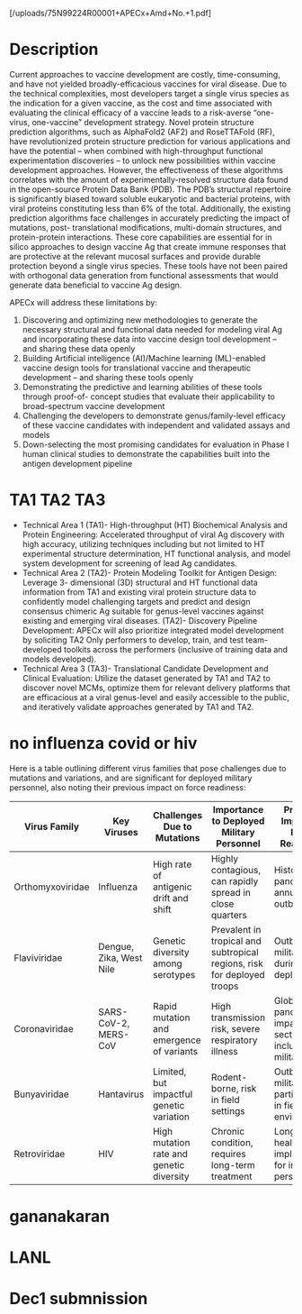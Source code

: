 

[/uploads/75N99224R00001+APECx+Amd+No.+1.pdf]

# Description
Current approaches to vaccine development are costly, time-consuming, and have not yielded
broadly-efficacious vaccines for viral disease. Due to the technical complexities, most
developers target a single virus species as the indication for a given vaccine, as the cost and time
associated with evaluating the clinical efficacy of a vaccine leads to a risk-averse “one-virus,
one-vaccine” development strategy. Novel protein structure prediction algorithms, such as
AlphaFold2 (AF2) and RoseTTAFold (RF), have revolutionized protein structure prediction for
various applications and have the potential – when combined with high-throughput functional
experimentation discoveries – to unlock new possibilities within vaccine development
approaches. However, the effectiveness of these algorithms correlates with the amount of
experimentally-resolved structure data found in the open-source Protein Data Bank (PDB). The
PDB’s structural repertoire is significantly biased toward soluble eukaryotic and bacterial
proteins, with viral proteins constituting less than 6% of the total. Additionally, the existing
prediction algorithms face challenges in accurately predicting the impact of mutations, post-
translational modifications, multi-domain structures, and protein-protein interactions. These core
capabilities are essential for in silico approaches to design vaccine Ag that create immune
responses that are protective at the relevant mucosal surfaces and provide durable protection
beyond a single virus species. These tools have not been paired with orthogonal data generation
from functional assessments that would generate data beneficial to vaccine Ag design.

APECx will address these limitations by:

1. Discovering and optimizing new methodologies to generate the necessary structural and
functional data needed for modeling viral Ag and incorporating these data into vaccine
design tool development – and sharing these data openly
2. Building Artificial intelligence (AI)/Machine learning (ML)-enabled vaccine design tools
for translational vaccine and therapeutic development – and sharing these tools openly
3. Demonstrating the predictive and learning abilities of these tools through proof-of-
concept studies that evaluate their applicability to broad-spectrum vaccine development
4. Challenging the developers to demonstrate genus/family-level efficacy of these vaccine
candidates with independent and validated assays and models
5. Down-selecting the most promising candidates for evaluation in Phase I human clinical
studies to demonstrate the capabilities built into the antigen development pipeline



# TA1 TA2 TA3

+ Technical Area 1 (TA1)- High-throughput (HT) Biochemical Analysis and Protein
Engineering: Accelerated throughput of viral Ag discovery with high accuracy, utilizing
techniques including but not limited to HT experimental structure determination, HT
functional analysis, and model system development for screening of lead Ag candidates.
+ Technical Area 2 (TA2)- Protein Modeling Toolkit for Antigen Design: Leverage 3-
dimensional (3D) structural and HT functional data information from TA1 and existing
viral protein structure data to confidently model challenging targets and predict and
design consensus chimeric Ag suitable for genus-level vaccines against existing and
emerging viral diseases. (TA2)- Discovery Pipeline Development: APECx will also
prioritize integrated model development by soliciting TA2 Only performers to
develop, train, and test team-developed toolkits across the performers (inclusive of
training data and models developed).
+ Technical Area 3 (TA3)- Translational Candidate Development and Clinical
Evaluation: Utilize the dataset generated by TA1 and TA2 to discover novel MCMs,
optimize them for relevant delivery platforms that are efficacious at a viral genus-level
and easily accessible to the public, and iteratively validate approaches generated by TA1
and TA2.

# no influenza covid or hiv


Here is a table outlining different virus families that pose challenges due to mutations and variations, and are significant for deployed military personnel, also noting their previous impact on force readiness:

| Virus Family     | Key Viruses            | Challenges Due to Mutations                | Importance to Deployed Military Personnel                               | Previous Impact on Force Readiness                                |
|------------------|------------------------|--------------------------------------------|------------------------------------------------------------------------|------------------------------------------------------------------|
| Orthomyxoviridae | Influenza              | High rate of antigenic drift and shift     | Highly contagious, can rapidly spread in close quarters                | Historical pandemics, annual outbreaks                           |
| Flaviviridae     | Dengue, Zika, West Nile| Genetic diversity among serotypes          | Prevalent in tropical and subtropical regions, risk for deployed troops| Outbreaks in military during deployments                         |
| Coronaviridae    | SARS-CoV-2, MERS-CoV   | Rapid mutation and emergence of variants   | High transmission risk, severe respiratory illness                     | Global pandemic, impacted all sectors including military         |
| Bunyaviridae     | Hantavirus             | Limited, but impactful genetic variation   | Rodent-borne, risk in field settings                                   | Outbreaks in military, particularly in field environments        |
| Retroviridae     | HIV                    | High mutation rate and genetic diversity   | Chronic condition, requires long-term treatment                        | Long-term health implications for infected personnel             |







# gananakaran

# LANL

# Dec1 submnission